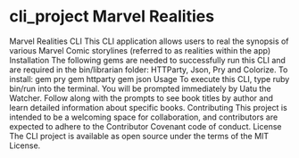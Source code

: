 # cli_project Marvel Realities 

Marvel Realities CLI
This CLI application allows users to real the synopsis of various Marvel Comic storylines (referred to as realities within the app)
Installation
The following gems are needed to successfully run this CLI and are required in the bin/librarian folder: HTTParty, Json, Pry and Colorize.
To install:
gem pry
gem httparty
gem json
Usage
To execute this CLI, type ruby bin/run into the terminal. You will be prompted immediately by Uatu the Watcher. Follow along with the prompts to see book titles by author and learn detailed information about specific books.
Contributing
This project is intended to be a welcoming space for collaboration, and contributors are expected to adhere to the Contributor Covenant code of conduct.
License
The CLI project is available as open source under the terms of the MIT License.